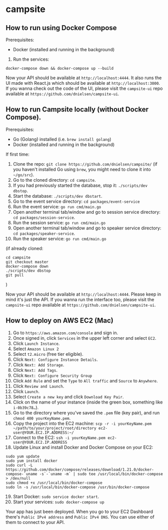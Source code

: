 # campsite

## How to run using Docker Compose
Prerequisites: 
- Docker (installed and running in the background)

1. Run the services: 
```
docker-compose down && docker-compose up --build
```

Now your API should be available at `http://localhost:4444`. 
It also runs the UI made with React.js which should be available at `http://localhost:3000`. If you wanna check out the code of the UI, please visit the `campsite-ui` repo available at `https://github.com/dnielsen/campsite-ui`.

## How to run Campsite locally (without Docker Compose).
Prerequisites: 
- Go (Golang) installed (i.e. `brew install golang`)
- Docker (installed and running in the background)

If first time:
1. Clone the repo: `git clone https://github.com/dnielsen/campsite/` (if you haven't installed Go using `brew`, you might need to clone it into `~/go/src`).
2. Go to the cloned directory: `cd campsite`. 
3. If you had previously started the database, stop it: `./scripts/dev dbstop`.
4. Start the database: `./scripts/dev dbstart`.
5. Go to the event service directory: `cd packages/event-service`
6. Run the event service: `go run cmd/main.go`
7. Open another terminal tab/window and go to session service directory: `cd packages/session-service`.
8. Run the session service: `go run cmd/main.go`
9. Open another terminal tab/window and go to speaker service directory: `cd packages/speaker-service`.
8. Run the speaker service: `go run cmd/main.go`

(if already cloned:
```
cd campsite
git checkout master
docker-compose down
./scripts/dev dbstop
git pull
```
)

Now your API should be available at `http://localhost:4444`. Please keep in mind it's just the API. If you wanna run the interface too, please visit the `campsite-ui` repo available at `https://github.com/dnielsen/campsite-ui`.


## How to deploy on AWS EC2 (Mac)

1. Go to `https://aws.amazon.com/console` and sign in.
2. Once signed in, click `Services` in the upper left corner and select `EC2`.
3. Click `Launch Instance`.
4. Select `Amazon Linux 2`
5. Select `t2.micro` (free tier eligible).
6. Click `Next: Configure Instance Details`.
7. Click `Next: Add Storage`.
8. Click `Next: Add Tags`.
9. Click `Next: Configure Security Group`
10. Click `Add Rule` and set the `Type` to `All traffic` and `Source` to `Anywhere`.
11. Click `Review and Launch`.
12. Click `Launch`.
13. Select `Create a new key` and click `Download Key Pair`.
14. Click on the name of your instance (inside the green box, something like `i-0b39c78…`).
15. Go to the directory where you've saved the `.pem` file (key pair), and run `chmod 400 yourKeyName.pem`.
16. Copy the project into the EC2 machine: `scp -r -i yourKeyName.pem ~/path/to/your/project/root/directory ec2-user@YOUR.EC2.IP.ADDRESS:~/`
17. Connect to the EC2: `ssh -i yourKeyName.pem ec2-user@YOUR.EC2.IP.ADDRESS`
18. Update Linux and install Docker and Docker Compose on your EC2:
```
sudo yum update
sudo yum install docker
sudo curl -L https://github.com/docker/compose/releases/download/1.21.0/docker-compose-`uname -s`-`uname -m` | sudo tee /usr/local/bin/docker-compose > /dev/null
sudo chmod +x /usr/local/bin/docker-compose
sudo ln -s /usr/local/bin/docker-compose /usr/bin/docker-compose
```
19. Start Docker: `sudo service docker start`.
20. Start your services: `sudo docker-compose up`

Your app has just been deployed. When you go to your EC2 Dashboard there's `Public IPv4 address` and `Public IPv4 DNS`. You can use either of them to connect to your API. 